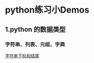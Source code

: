 # python练习小Demos

## 1.python 的数据类型

### 字符串、列表、元组、字典

[字符串下标和结尾](StringLearn/subscriptAndSlice.py)      
